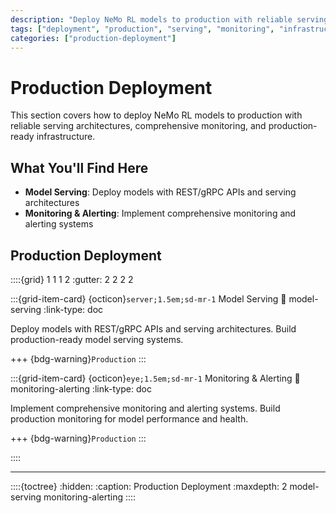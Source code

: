 ```yaml
---
description: "Deploy NeMo RL models to production with reliable serving architectures and comprehensive monitoring"
tags: ["deployment", "production", "serving", "monitoring", "infrastructure"]
categories: ["production-deployment"]
---
```


# Production Deployment

This section covers how to deploy NeMo RL models to production with reliable serving architectures, comprehensive monitoring, and production-ready infrastructure.

## What You'll Find Here

- **Model Serving**: Deploy models with REST/gRPC APIs and serving architectures
- **Monitoring & Alerting**: Implement comprehensive monitoring and alerting systems

## Production Deployment

::::{grid} 1 1 1 2
:gutter: 2 2 2 2

:::{grid-item-card} {octicon}`server;1.5em;sd-mr-1` Model Serving
:link: model-serving
:link-type: doc

Deploy models with REST/gRPC APIs and serving architectures. Build production-ready model serving systems.

+++
{bdg-warning}`Production`
:::

:::{grid-item-card} {octicon}`eye;1.5em;sd-mr-1` Monitoring & Alerting
:link: monitoring-alerting
:link-type: doc

Implement comprehensive monitoring and alerting systems. Build production monitoring for model performance and health.

+++
{bdg-warning}`Production`
:::

::::

---

::::{toctree}
:hidden:
:caption: Production Deployment
:maxdepth: 2
model-serving
monitoring-alerting
::::